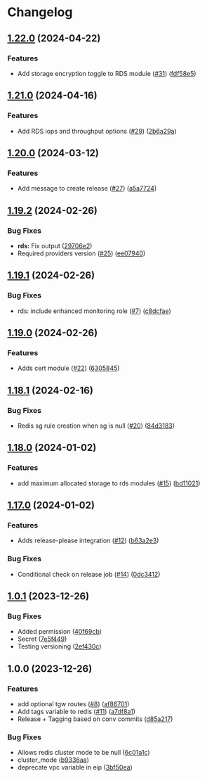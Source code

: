 # Changelog

## [1.22.0](https://github.com/TradrAPI/terraform-modules/compare/v1.21.0...v1.22.0) (2024-04-22)


### Features

* Add storage encryption toggle to RDS module ([#31](https://github.com/TradrAPI/terraform-modules/issues/31)) ([fdf58e5](https://github.com/TradrAPI/terraform-modules/commit/fdf58e5c1b6d193597394d775dabfc7bf225ccfe))

## [1.21.0](https://github.com/TradrAPI/terraform-modules/compare/v1.20.0...v1.21.0) (2024-04-16)


### Features

* Add RDS iops and throughput options ([#29](https://github.com/TradrAPI/terraform-modules/issues/29)) ([2b6a29a](https://github.com/TradrAPI/terraform-modules/commit/2b6a29a08729c3842dd13502fec2f1b029f0de22))

## [1.20.0](https://github.com/TradrAPI/terraform-modules/compare/v1.19.2...v1.20.0) (2024-03-12)


### Features

* Add message to create release ([#27](https://github.com/TradrAPI/terraform-modules/issues/27)) ([a5a7724](https://github.com/TradrAPI/terraform-modules/commit/a5a772459c18efd777f7ac93aadef5f18f009ccb))

## [1.19.2](https://github.com/TradrAPI/terraform-modules/compare/v1.19.1...v1.19.2) (2024-02-26)


### Bug Fixes

* **rds:** Fix output ([29706e2](https://github.com/TradrAPI/terraform-modules/commit/29706e2941cdbe36fcd7dd96adcb0c58e8d6e790))
* Required providers version ([#25](https://github.com/TradrAPI/terraform-modules/issues/25)) ([ee07940](https://github.com/TradrAPI/terraform-modules/commit/ee079405f2ca09f4554f0a28d5e3a9f959ef85b0))

## [1.19.1](https://github.com/TradrAPI/terraform-modules/compare/v1.19.0...v1.19.1) (2024-02-26)


### Bug Fixes

* rds: include enhanced monitoring role ([#7](https://github.com/TradrAPI/terraform-modules/issues/7)) ([c8dcfae](https://github.com/TradrAPI/terraform-modules/commit/c8dcfae2b59661fbe9552383911b6ca55740ac2b))

## [1.19.0](https://github.com/TradrAPI/terraform-modules/compare/v1.18.1...v1.19.0) (2024-02-26)


### Features

* Adds cert module ([#22](https://github.com/TradrAPI/terraform-modules/issues/22)) ([6305845](https://github.com/TradrAPI/terraform-modules/commit/630584546d2c50f238e647b6b410469788a79e79))

## [1.18.1](https://github.com/TradrAPI/terraform-modules/compare/v1.18.0...v1.18.1) (2024-02-16)


### Bug Fixes

* Redis sg rule creation when sg is null ([#20](https://github.com/TradrAPI/terraform-modules/issues/20)) ([84d3183](https://github.com/TradrAPI/terraform-modules/commit/84d31833352ec2765f2b70a667cdfa1fea994334))

## [1.18.0](https://github.com/TradrAPI/terraform-modules/compare/v1.17.0...v1.18.0) (2024-01-02)


### Features

* add maximum allocated storage to rds modules ([#15](https://github.com/TradrAPI/terraform-modules/issues/15)) ([bd11021](https://github.com/TradrAPI/terraform-modules/commit/bd110216692f48bf5ac7c8d3d1b532094e9541ed))

## [1.17.0](https://github.com/TradrAPI/terraform-modules/compare/v1.16.0...v1.17.0) (2024-01-02)


### Features

* Adds release-please integration ([#12](https://github.com/TradrAPI/terraform-modules/issues/12)) ([b63a2e3](https://github.com/TradrAPI/terraform-modules/commit/b63a2e3660af6544ff3e92ab8d5020eaa64f3857))


### Bug Fixes

* Conditional check on release job ([#14](https://github.com/TradrAPI/terraform-modules/issues/14)) ([0dc3412](https://github.com/TradrAPI/terraform-modules/commit/0dc3412e832a6a8f008861a3b7db9e50ca7da5a7))

## [1.0.1](https://github.com/EAlainMG/terraform-modules/compare/v1.0.0...v1.0.1) (2023-12-26)


### Bug Fixes

* Added permission ([40f69cb](https://github.com/EAlainMG/terraform-modules/commit/40f69cb4916e20acd2d9d1003492a08a3018a72b))
* Secret ([7e5f449](https://github.com/EAlainMG/terraform-modules/commit/7e5f449d4a8694605d00ac79ef5e64cd3fcfa5d1))
* Testing versioning ([2ef430c](https://github.com/EAlainMG/terraform-modules/commit/2ef430c5413671b713d3c8d68c633e78dbf2e644))

## 1.0.0 (2023-12-26)


### Features

* add optional tgw routes ([#8](https://github.com/EAlainMG/terraform-modules/issues/8)) ([af86701](https://github.com/EAlainMG/terraform-modules/commit/af86701e563dc60d6db0768e3b546b5e17039d44))
* Add tags variable to redis ([#11](https://github.com/EAlainMG/terraform-modules/issues/11)) ([a7df8a1](https://github.com/EAlainMG/terraform-modules/commit/a7df8a12f5f8b9f2f75a47f16cf1ac2f7bd8f769))
* Release + Tagging based on conv commits ([d85a217](https://github.com/EAlainMG/terraform-modules/commit/d85a21790c6dc2c98580397a585b0819766240d8))


### Bug Fixes

* Allows redis cluster mode to be null ([6c01a1c](https://github.com/EAlainMG/terraform-modules/commit/6c01a1ce7890a8305d51a2b2a14b4a5979c02c96))
* cluster_mode ([b9336aa](https://github.com/EAlainMG/terraform-modules/commit/b9336aa887f7ba423e9a9aece36fb1bba60cd26c))
* deprecate vpc variable in eip ([3bf50ea](https://github.com/EAlainMG/terraform-modules/commit/3bf50ea96dba665b339062bc4c476b931e8fc25f))
